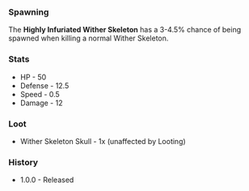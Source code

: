 ### Spawning
The **Highly Infuriated Wither Skeleton** has a 3-4.5% chance of being spawned when killing a normal Wither Skeleton.

### Stats
- HP - 50
- Defense - 12.5
- Speed - 0.5
- Damage - 12

### Loot
- Wither Skeleton Skull - 1x (unaffected by Looting)

### History
- 1.0.0 - Released